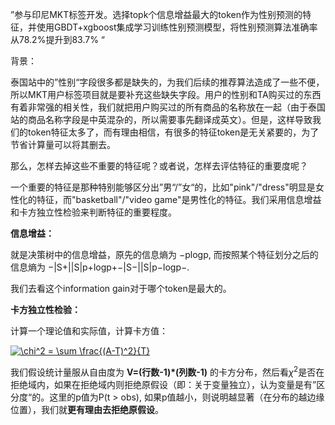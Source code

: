 ”参与印尼MKT标签开发。选择topk个信息增益最大的token作为性别预测的特征，并使用GBDT+xgboost集成学习训练性别预测模型，将性别预测算法准确率从78.2%提升到83.7% “

背景：

泰国站中的”性别“字段很多都是缺失的，为我们后续的推荐算法造成了一些不便，所以MKT用户标签项目就是要补充这些缺失字段。用户的性别和TA购买过的东西有着非常强的相关性，我们就把用户购买过的所有商品的名称放在一起（由于泰国站的商品名称字段是中英混杂的，所以需要事先翻译成英文）。但是，这样导致我们的token特征太多了，而有理由相信，有很多的特征token是无关紧要的，为了节省计算量可以将其删去。

那么，怎样去掉这些不重要的特征呢？或者说，怎样去评估特征的重要度呢？

一个重要的特征是那种特别能够区分出”男“/”女“的，比如"pink"/"dress"明显是女性化的特征，而"basketball"/"video game"是男性化的特征。我们采用信息增益和卡方独立性检验来判断特征的重要程度。

**信息增益：**

就是决策树中的信息增益，原先的信息熵为 −plogp, 而按照某个特征划分之后的信息熵为 −|S+||S|p+logp+−|S−||S|p−logp−.

我们去看这个information gain对于哪个token是最大的。

**卡方独立性检验：**

计算一个理论值和实际值，计算卡方值：

 [![\chi^2 = \sum \frac{(A-T)^2}{T}](https://camo.githubusercontent.com/ef9f4ce9c60a0ea4d424b4310bf5f2b942347c46bec55b4c44658699710f96ed/68747470733a2f2f7777772e7a686968752e636f6d2f6571756174696f6e3f7465783d2535436368692535453225323025334425323025354373756d2532302535436672616325374228412d54292535453225374425374254253744)](https://camo.githubusercontent.com/ef9f4ce9c60a0ea4d424b4310bf5f2b942347c46bec55b4c44658699710f96ed/68747470733a2f2f7777772e7a686968752e636f6d2f6571756174696f6e3f7465783d2535436368692535453225323025334425323025354373756d2532302535436672616325374228412d54292535453225374425374254253744)

我们假设统计量服从自由度为 **V=(行数-1)\*(列数-1)** 的卡方分布，然后看$\chi ^ 2$是否在拒绝域内，如果在拒绝域内则拒绝原假设（即：关于变量独立），认为变量是有”区分度“的。这里的p值为P(t > obs), 如果p值越小，则说明越显著（在分布的越边缘位置），我们就**更有理由去拒绝原假设**。